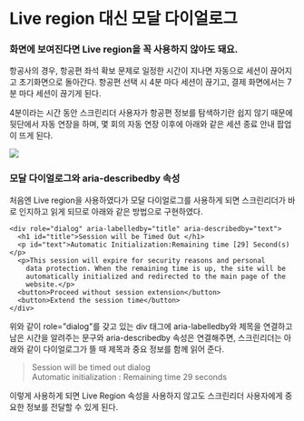 # Live region 대신 모달 다이얼로그

### 화면에 보여진다면 Live region을 꼭 사용하지 않아도 돼요.

항공사의 경우, 항공편 좌석 확보 문제로 일정한 시간이 지나면 자동으로 세션이 끊어지고 초기화면으로 돌아간다. 항공편 선택 시 4분 마다 세션이 끊기고, 결제 화면에서는 7분 마다 세션이 끊기게 된다.

4분이라는 시간 동안 스크린리더 사용자가 항공편 정보를 탐색하기란 쉽지 않기 때문에 뒷단에서 자동 연장을 하며, 몇 회의 자동 연장 이후에 아래와 같은 세션 종료 안내 팝업이 뜨게 된다.

![](https://lh5.googleusercontent.com/xG4jJYIeYAVyyEqOpW-_UEMQxljQq6NVNpkhHFU7-isyh_FXZiJI5wo9ibwXeUPnpS7zEadw7-jXC2vnuZYwFAUERTKBxu7F0TaODTvDigPSC-GseXQKeuaWaI0sHBcKarIUXkU)

### 모달 다이얼로그와 aria-describedby 속성

처음엔 Live region을 사용하였다가 모달 다이얼로그를 사용하게 되면 스크린리더가 바로 인지하고 읽게 되므로 아래와 같은 방법으로 구현하였다.

```markup
<div role="dialog" aria-labelledby="title" aria-describedby="text">
  <h1 id="title">Session will be Timed Out </h1>
  <p id="text">Automatic Initialization:Remaining time [29] Second(s)</p>
  <p>This session will expire for security reasons and personal 
    data protection. When the remaining time is up, the site will be 
    automatically initialized and redirected to the main page of the 
    website.</p>
  <button>Proceed without session extension</button>
  <button>Extend the session time</button>
</div>
```

위와 같이 role="dialog"를 갖고 있는 div 태그에 aria-labelledby와 제목을 연결하고 남은 시간을 알려주는 문구와 aria-describedby 속성은 연결해주면, 스크린리더는 아래와 같이 다이얼로그가 뜰 때 제목과 중요 정보를 함께 읽어 준다.

> Session will be timed out dialog  
> Automatic initialization : Remaining time 29 seconds

이렇게 사용하게 되면 Live Region 속성을 사용하지 않고도 스크린리더 사용자에게 중요한 정보를 전달할 수 있게 된다.

